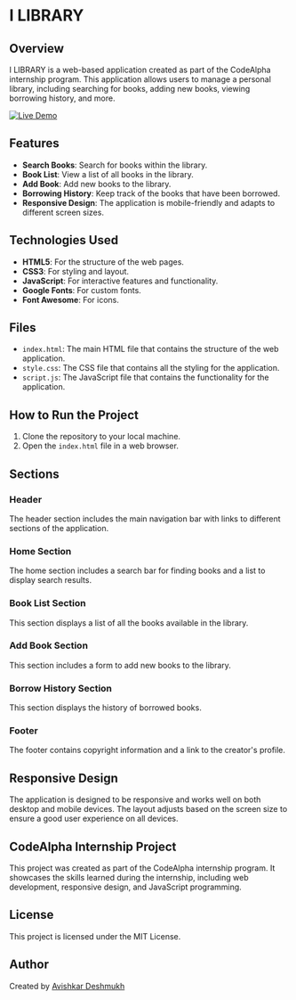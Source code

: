 # I LIBRARY

## Overview
I LIBRARY is a web-based application created as part of the CodeAlpha internship program. This application allows users to manage a personal library, including searching for books, adding new books, viewing borrowing history, and more.

[![Live Demo](https://img.shields.io/badge/Live-Demo-brightgreen?style=for-the-badge&logo=livechat)](https://davishkar.github.io//)
## Features
- **Search Books**: Search for books within the library.
- **Book List**: View a list of all books in the library.
- **Add Book**: Add new books to the library.
- **Borrowing History**: Keep track of the books that have been borrowed.
- **Responsive Design**: The application is mobile-friendly and adapts to different screen sizes.

## Technologies Used
- **HTML5**: For the structure of the web pages.
- **CSS3**: For styling and layout.
- **JavaScript**: For interactive features and functionality.
- **Google Fonts**: For custom fonts.
- **Font Awesome**: For icons.

## Files
- `index.html`: The main HTML file that contains the structure of the web application.
- `style.css`: The CSS file that contains all the styling for the application.
- `script.js`: The JavaScript file that contains the functionality for the application.

## How to Run the Project
1. Clone the repository to your local machine.
2. Open the `index.html` file in a web browser.

## Sections

### Header
The header section includes the main navigation bar with links to different sections of the application.

### Home Section
The home section includes a search bar for finding books and a list to display search results.

### Book List Section
This section displays a list of all the books available in the library.

### Add Book Section
This section includes a form to add new books to the library.

### Borrow History Section
This section displays the history of borrowed books.

### Footer
The footer contains copyright information and a link to the creator's profile.

## Responsive Design
The application is designed to be responsive and works well on both desktop and mobile devices. The layout adjusts based on the screen size to ensure a good user experience on all devices.

## CodeAlpha Internship Project
This project was created as part of the CodeAlpha internship program. It showcases the skills learned during the internship, including web development, responsive design, and JavaScript programming.

## License
This project is licensed under the MIT License.

## Author
Created by [Avishkar Deshmukh](https://linktr.ee/avishkardeshmukh)
